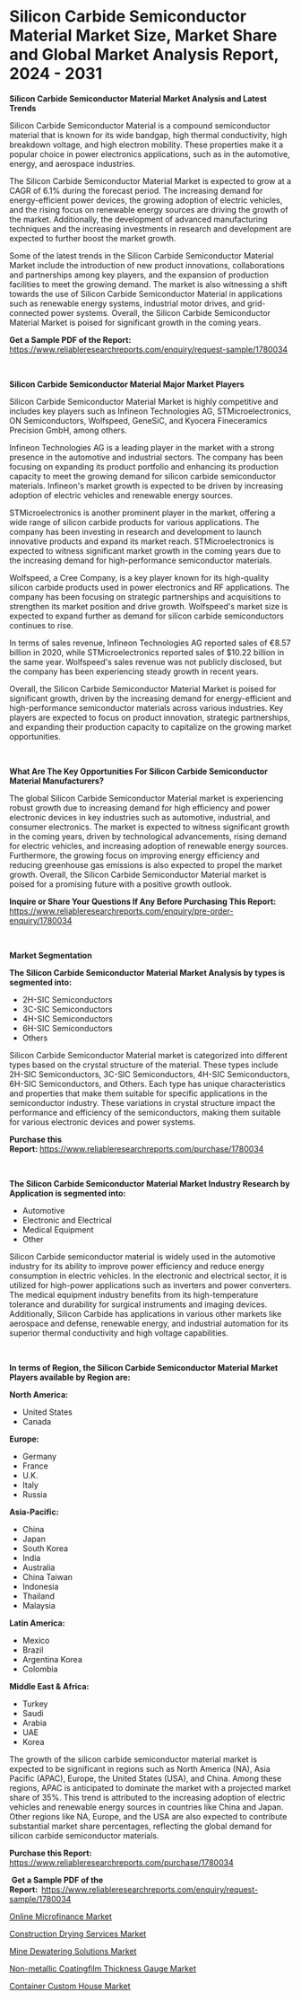 <p><h1>Silicon Carbide Semiconductor Material Market Size, Market Share and Global Market Analysis Report, 2024 - 2031</h1></p><p><strong>Silicon Carbide Semiconductor Material Market Analysis and Latest Trends</strong></p>
<p><p>Silicon Carbide Semiconductor Material is a compound semiconductor material that is known for its wide bandgap, high thermal conductivity, high breakdown voltage, and high electron mobility. These properties make it a popular choice in power electronics applications, such as in the automotive, energy, and aerospace industries.</p><p>The Silicon Carbide Semiconductor Material Market is expected to grow at a CAGR of 6.1% during the forecast period. The increasing demand for energy-efficient power devices, the growing adoption of electric vehicles, and the rising focus on renewable energy sources are driving the growth of the market. Additionally, the development of advanced manufacturing techniques and the increasing investments in research and development are expected to further boost the market growth.</p><p>Some of the latest trends in the Silicon Carbide Semiconductor Material Market include the introduction of new product innovations, collaborations and partnerships among key players, and the expansion of production facilities to meet the growing demand. The market is also witnessing a shift towards the use of Silicon Carbide Semiconductor Material in applications such as renewable energy systems, industrial motor drives, and grid-connected power systems. Overall, the Silicon Carbide Semiconductor Material Market is poised for significant growth in the coming years.</p></p>
<p><strong>Get a Sample PDF of the Report:&nbsp;</strong> <a href="https://www.reliableresearchreports.com/enquiry/request-sample/1780034">https://www.reliableresearchreports.com/enquiry/request-sample/1780034</a></p>
<p>&nbsp;</p>
<p><strong>Silicon Carbide Semiconductor Material Major Market Players</strong></p>
<p><p>Silicon Carbide Semiconductor Material Market is highly competitive and includes key players such as Infineon Technologies AG, STMicroelectronics, ON Semiconductors, Wolfspeed, GeneSiC, and Kyocera Fineceramics Precision GmbH, among others.</p><p>Infineon Technologies AG is a leading player in the market with a strong presence in the automotive and industrial sectors. The company has been focusing on expanding its product portfolio and enhancing its production capacity to meet the growing demand for silicon carbide semiconductor materials. Infineon's market growth is expected to be driven by increasing adoption of electric vehicles and renewable energy sources.</p><p>STMicroelectronics is another prominent player in the market, offering a wide range of silicon carbide products for various applications. The company has been investing in research and development to launch innovative products and expand its market reach. STMicroelectronics is expected to witness significant market growth in the coming years due to the increasing demand for high-performance semiconductor materials.</p><p>Wolfspeed, a Cree Company, is a key player known for its high-quality silicon carbide products used in power electronics and RF applications. The company has been focusing on strategic partnerships and acquisitions to strengthen its market position and drive growth. Wolfspeed's market size is expected to expand further as demand for silicon carbide semiconductors continues to rise.</p><p>In terms of sales revenue, Infineon Technologies AG reported sales of €8.57 billion in 2020, while STMicroelectronics reported sales of $10.22 billion in the same year. Wolfspeed's sales revenue was not publicly disclosed, but the company has been experiencing steady growth in recent years.</p><p>Overall, the Silicon Carbide Semiconductor Material Market is poised for significant growth, driven by the increasing demand for energy-efficient and high-performance semiconductor materials across various industries. Key players are expected to focus on product innovation, strategic partnerships, and expanding their production capacity to capitalize on the growing market opportunities.</p></p>
<p>&nbsp;</p>
<p><strong>What Are The Key Opportunities For Silicon Carbide Semiconductor Material Manufacturers?</strong></p>
<p><p>The global Silicon Carbide Semiconductor Material market is experiencing robust growth due to increasing demand for high efficiency and power electronic devices in key industries such as automotive, industrial, and consumer electronics. The market is expected to witness significant growth in the coming years, driven by technological advancements, rising demand for electric vehicles, and increasing adoption of renewable energy sources. Furthermore, the growing focus on improving energy efficiency and reducing greenhouse gas emissions is also expected to propel the market growth. Overall, the Silicon Carbide Semiconductor Material market is poised for a promising future with a positive growth outlook.</p></p>
<p><strong>Inquire or Share Your Questions If Any Before Purchasing This Report:</strong> <a href="https://www.reliableresearchreports.com/enquiry/pre-order-enquiry/1780034">https://www.reliableresearchreports.com/enquiry/pre-order-enquiry/1780034</a></p>
<p>&nbsp;</p>
<p><strong>Market Segmentation</strong></p>
<p><strong>The Silicon Carbide Semiconductor Material Market Analysis by types is segmented into:</strong></p>
<p><ul><li>2H-SIC Semiconductors</li><li>3C-SIC Semiconductors</li><li>4H-SIC Semiconductors</li><li>6H-SIC Semiconductors</li><li>Others</li></ul></p>
<p><p>Silicon Carbide Semiconductor Material market is categorized into different types based on the crystal structure of the material. These types include 2H-SIC Semiconductors, 3C-SIC Semiconductors, 4H-SIC Semiconductors, 6H-SIC Semiconductors, and Others. Each type has unique characteristics and properties that make them suitable for specific applications in the semiconductor industry. These variations in crystal structure impact the performance and efficiency of the semiconductors, making them suitable for various electronic devices and power systems.</p></p>
<p><strong>Purchase this Report:&nbsp;</strong><a href="https://www.reliableresearchreports.com/purchase/1780034">https://www.reliableresearchreports.com/purchase/1780034</a></p>
<p>&nbsp;</p>
<p><strong>The Silicon Carbide Semiconductor Material Market Industry Research by Application is segmented into:</strong></p>
<p><ul><li>Automotive</li><li>Electronic and Electrical</li><li>Medical Equipment</li><li>Other</li></ul></p>
<p><p>Silicon Carbide semiconductor material is widely used in the automotive industry for its ability to improve power efficiency and reduce energy consumption in electric vehicles. In the electronic and electrical sector, it is utilized for high-power applications such as inverters and power converters. The medical equipment industry benefits from its high-temperature tolerance and durability for surgical instruments and imaging devices. Additionally, Silicon Carbide has applications in various other markets like aerospace and defense, renewable energy, and industrial automation for its superior thermal conductivity and high voltage capabilities.</p></p>
<p>&nbsp;</p>
<p><strong>In terms of Region, the Silicon Carbide Semiconductor Material Market Players available by Region are:</strong></p>
<p>
    <p> <strong> North America: </strong>
        <ul>
            <li>United States</li>
            <li>Canada</li>
        </ul>
        </p> 
    <p> <strong> Europe: </strong>
        <ul>
            <li>Germany</li>
            <li>France</li>
            <li>U.K.</li>
            <li>Italy</li>
            <li>Russia</li>
        </ul>
        </p> 
    <p> <strong> Asia-Pacific: </strong>
        <ul>
            <li>China</li>
            <li>Japan</li>
            <li>South Korea</li>
            <li>India</li>
            <li>Australia</li>
            <li>China Taiwan</li>
            <li>Indonesia</li>
            <li>Thailand</li>
            <li>Malaysia</li>
        </ul>
        </p> 
    <p> <strong> Latin America: </strong>
        <ul>
            <li>Mexico</li>
            <li>Brazil</li>
            <li>Argentina Korea</li>
            <li>Colombia</li>
        </ul>
        </p> 
    <p> <strong> Middle East & Africa: </strong>
        <ul>
            <li>Turkey</li>
            <li>Saudi</li>
            <li>Arabia</li>
            <li>UAE</li>
            <li>Korea</li>
        </ul>
    </p>
    </p>
<p><p>The growth of the silicon carbide semiconductor material market is expected to be significant in regions such as North America (NA), Asia Pacific (APAC), Europe, the United States (USA), and China. Among these regions, APAC is anticipated to dominate the market with a projected market share of 35%. This trend is attributed to the increasing adoption of electric vehicles and renewable energy sources in countries like China and Japan. Other regions like NA, Europe, and the USA are also expected to contribute substantial market share percentages, reflecting the global demand for silicon carbide semiconductor materials.</p></p>
<p><strong>Purchase this Report: </strong><a href="https://www.reliableresearchreports.com/purchase/1780034">https://www.reliableresearchreports.com/purchase/1780034</a></p>
<p>&nbsp;<strong>Get a Sample PDF of the Report:&nbsp;&nbsp;</strong><a href="https://www.reliableresearchreports.com/enquiry/request-sample/1780034">https://www.reliableresearchreports.com/enquiry/request-sample/1780034</a></p>
<p><strong></strong></p>
<p><p><a href="https://medium.com/@dorinaprifti56/decoding-online-microfinance-market-metrics-market-share-trends-and-growth-patterns-91ebb941b385">Online Microfinance Market</a></p><p><a href="https://medium.com/@nicholasstewart02/decoding-construction-drying-services-market-metrics-market-share-trends-and-growth-patterns-4b70a65604ae">Construction Drying Services Market</a></p><p><a href="https://medium.com/@nicholasstewart02/mine-dewatering-solutions-market-outlook-industry-overview-and-forecast-2024-to-2031-776ed1965e38">Mine Dewatering Solutions Market</a></p><p><a href="https://github.com/changoleonlaverguenzanoexiste/Market-Research-Report-List-2/blob/main/non-metallic-coatingfilm-thickness-gauge-market.md">Non-metallic Coatingfilm Thickness Gauge Market</a></p><p><a href="https://github.com/tamvrosiya/Market-Research-Report-List-2/blob/main/container-custom-house-market.md">Container Custom House Market</a></p></p>